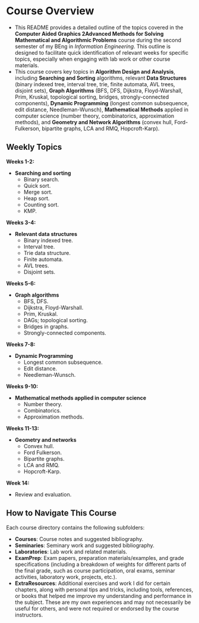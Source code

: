 # Course Overview

- This README provides a detailed outline of the topics covered in the **Computer Aided Graphics 2Advanced Methods for Solving Mathematical and Algorithmic Problems** course during the second semester of my BEng in _Information Engineering_. This outline is designed to facilitate quick identification of relevant weeks for specific topics, especially when engaging with lab work or other course materials.
- This course covers key topics in **Algorithm Design and Analysis**, including **Searching and Sorting** algorithms, relevant **Data Structures** (binary indexed tree, interval tree, trie, finite automata, AVL trees, disjoint sets), **Graph Algorithms** (BFS, DFS, Dijkstra, Floyd-Warshall, Prim, Kruskal, topological sorting, bridges, strongly-connected components), **Dynamic Programming** (longest common subsequence, edit distance, Needleman-Wunsch), **Mathematical Methods** applied in computer science (number theory, combinatorics, approximation methods), and **Geometry and Network Algorithms** (convex hull, Ford-Fulkerson, bipartite graphs, LCA and RMQ, Hopcroft-Karp).

## Weekly Topics

**Weeks 1-2:** 
- **Searching and sorting**
  - Binary search.
  - Quick sort.
  - Merge sort.
  - Heap sort.
  - Counting sort.
  - KMP.

**Weeks 3-4:**
- **Relevant data structures**
  - Binary indexed tree.
  - Interval tree.
  - Trie data structure.
  - Finite automata.
  - AVL trees.
  - Disjoint sets.

**Weeks 5-6:**
- **Graph algorithms**
  - BFS, DFS.
  - Dijkstra, Floyd-Warshall.
  - Prim, Kruskal.
  - DAGs; topological sorting.
  - Bridges in graphs.
  - Strongly-connected components.

**Weeks 7-8:**
- **Dynamic Programming**
  - Longest common subsequence.
  - Edit distance.
  - Needleman-Wunsch.

**Weeks 9-10:**
- **Mathematical methods applied in computer science**
  - Number theory.
  - Combinatorics.
  - Approximation methods.

**Weeks 11-13:**
- **Geometry and networks**
  - Convex hull.
  - Ford Fulkerson.
  - Bipartite graphs.
  - LCA and RMQ.
  - Hopcroft-Karp.

**Week 14:**
- Review and evaluation.

## How to Navigate This Course

Each course directory contains the following subfolders:

- **Courses**: Course notes and suggested bibliography.
- **Seminaries**: Seminary work and suggested bibliography.
- **Laboratories**: Lab work and related materials.
- **ExamPrep**: Exam papers, preparation materials/examples, and grade specifications (including a breakdown of weights for different parts of the final grade, such as course participation, oral exams, seminar activities, laboratory work, projects, etc.).
- **ExtraResources**: Additional exercises and work I did for certain chapters, along with personal tips and tricks, including tools, references, or books that helped me improve my understanding and performance in the subject. These are my own experiences and may not necessarily be useful for others, and were not required or endorsed by the course instructors.
